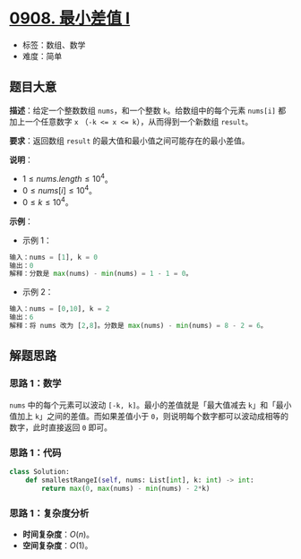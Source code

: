 # [0908. 最小差值 I](https://leetcode.cn/problems/smallest-range-i/)

- 标签：数组、数学
- 难度：简单

## 题目大意

**描述**：给定一个整数数组 `nums`，和一个整数 `k`。给数组中的每个元素 `nums[i]` 都加上一个任意数字 `x` （`-k <= x <= k`），从而得到一个新数组 `result`。

**要求**：返回数组 `result` 的最大值和最小值之间可能存在的最小差值。

**说明**：

- $1 \le nums.length \le 10^4$。
- $0 \le nums[i] \le 10^4$。
- $0 \le k \le 10^4$。

**示例**：

- 示例 1：

```python
输入：nums = [1], k = 0
输出：0
解释：分数是 max(nums) - min(nums) = 1 - 1 = 0。
```

- 示例 2：

```python
输入：nums = [0,10], k = 2
输出：6
解释：将 nums 改为 [2,8]。分数是 max(nums) - min(nums) = 8 - 2 = 6。
```

## 解题思路

### 思路 1：数学

`nums` 中的每个元素可以波动 `[-k, k]`。最小的差值就是「最大值减去 `k`」和「最小值加上 `k`」之间的差值。而如果差值小于 `0`，则说明每个数字都可以波动成相等的数字，此时直接返回 `0` 即可。

### 思路 1：代码

```python
class Solution:
    def smallestRangeI(self, nums: List[int], k: int) -> int:
        return max(0, max(nums) - min(nums) - 2*k)
```

### 思路 1：复杂度分析

- **时间复杂度**：$O(n)$。
- **空间复杂度**：$O(1)$。

